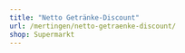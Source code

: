 ```yaml
---
title: "Netto Getränke-Discount"
url: /mertingen/netto-getraenke-discount/
shop: Supermarkt
---
```

